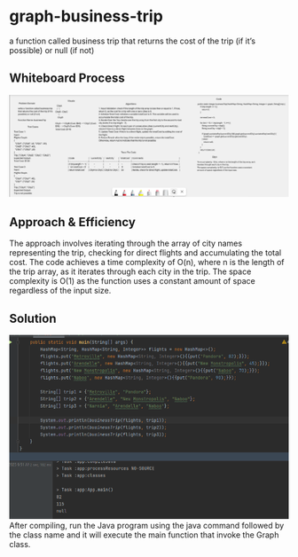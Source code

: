 # graph-business-trip

a function called business trip that returns the cost of the trip (if it’s possible) or null (if not)

## Whiteboard Process

![WhiteBoard](../../../../../../assests/Challenge37%20WhiteBoard.png)

## Approach & Efficiency

The approach involves iterating through the array of city names representing the trip, checking for direct flights and accumulating the total cost.
The code achieves a time complexity of O(n), where n is the length of the trip array, as it iterates through each city in the trip. The space complexity
is O(1) as the function uses a constant amount of space regardless of the input size.

## Solution

![Output](../../../../../../assests/challenge%2037%20output.png)
After compiling, run the Java program using the java command followed by the class name and it will execute the main function that invoke the Graph class.
